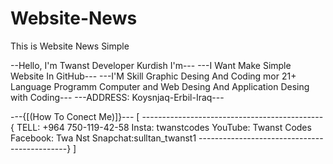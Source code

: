 # Website-News
This is Website News Simple

--Hello, I'm Twanst Developer Kurdish I'm---
---I Want  Make Simple Website In GitHub---
---I'M Skill Graphic Desing And Coding mor 21+ Language Programm Computer and Web Desing And Application Desing with Coding---
---ADDRESS: Koysnjaq-Erbil-Iraq---

---{[(How To Conect Me)]}---
[
---------------------------------------------{
TELL: +964 750-119-42-58
Insta: twanstcodes
YouTube: Twanst Codes
Facebook: Twa Nst
Snapchat:sulltan_twanst1
---------------------------------------------}
]